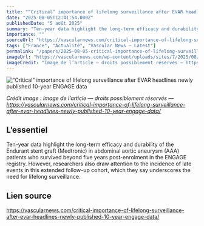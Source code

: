 ```yaml
---
title: "“Critical” importance of lifelong surveillance after EVAR headlines newly published 10-year ENGAGE data"
date: "2025-08-05T12:41:54.000Z"
publishedDate: "5 août 2025"
summary: "Ten-year data highlight the long-term efficacy and durability of the Endurant stent graft (Medtronic) in abdominal aortic aneurysm (AAA) patients who survived beyond five years post-enrolment in the ENGAGE registry. However, researchers also draw attention to the incidence of late events in this extended follow-up cohort, which they say underscores the need for lifelong surveillance."
importance: ""
sourceUrl: "https://vascularnews.com/critical-importance-of-lifelong-surveillance-after-evar-headlines-newly-published-10-year-engage-data/"
tags: ["France", "Actualité", "Vascular News — Latest"]
permalink: "/papers/2025-08-05-critical-importance-of-lifelong-surveillance-after-evar-headlines-newly-published-10-year-engage-data"
imageUrl: "https://vascularnews.com/wp-content/uploads/sites/7/2025/08/thumbnail_SSA-Kenya-small.jpg"
imageCredit: "Image de l’article — droits possiblement réservés — https://vascularnews.com/critical-importance-of-lifelong-surveillance-after-evar-headlines-newly-published-10-year-engage-data/"
---
```


![“Critical” importance of lifelong surveillance after EVAR headlines newly published 10-year ENGAGE data](https://vascularnews.com/wp-content/uploads/sites/7/2025/08/thumbnail_SSA-Kenya-small.jpg)

*Crédit image : Image de l’article — droits possiblement réservés — https://vascularnews.com/critical-importance-of-lifelong-surveillance-after-evar-headlines-newly-published-10-year-engage-data/*

## L’essentiel

Ten-year data highlight the long-term efficacy and durability of the Endurant stent graft (Medtronic) in abdominal aortic aneurysm (AAA) patients who survived beyond five years post-enrolment in the ENGAGE registry. However, researchers also draw attention to the incidence of late events in this extended follow-up cohort, which they say underscores the need for lifelong surveillance.

## Lien source

https://vascularnews.com/critical-importance-of-lifelong-surveillance-after-evar-headlines-newly-published-10-year-engage-data/
